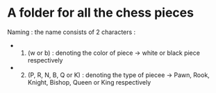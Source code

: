 # A folder for all the chess pieces

Naming : 
the name consists of 2 characters : 
   - 1) (w or b) : denoting the color of piece -> white or black piece respectively
   - 2) (P, R, N, B, Q or K) : denoting the type of piecee -> Pawn, Rook, Knight, Bishop, Queen or King respectively
